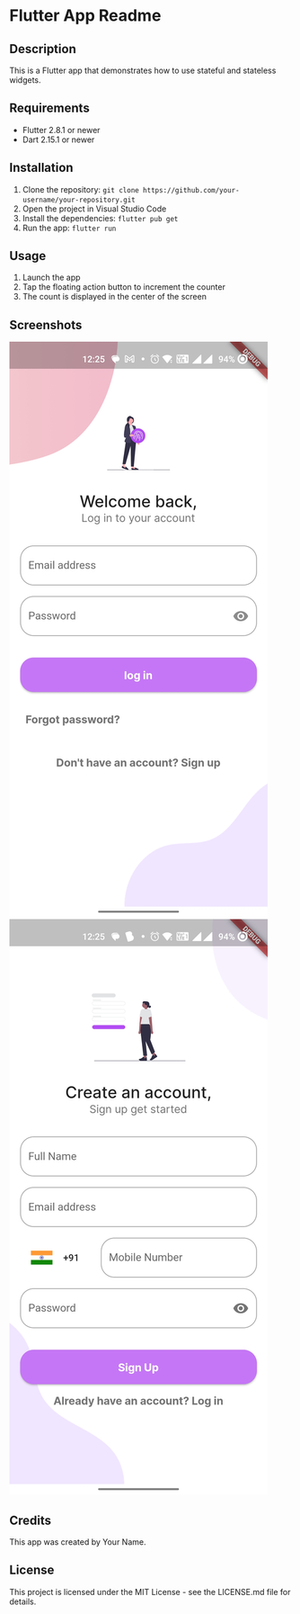 # Flutter App Readme

## Description

This is a Flutter app that demonstrates how to use stateful and stateless widgets.

## Requirements

- Flutter 2.8.1 or newer
- Dart 2.15.1 or newer

## Installation

1. Clone the repository: `git clone https://github.com/your-username/your-repository.git`
2. Open the project in Visual Studio Code
3. Install the dependencies: `flutter pub get`
4. Run the app: `flutter run`

## Usage

1. Launch the app
2. Tap the floating action button to increment the counter
3. The count is displayed in the center of the screen

## Screenshots

![Screenshot 1](/screenshots/screenshot1.jpg)
![Screenshot 2](/screenshots/screenshot2.jpg)

## Credits

This app was created by Your Name.

## License

This project is licensed under the MIT License - see the LICENSE.md file for details.
